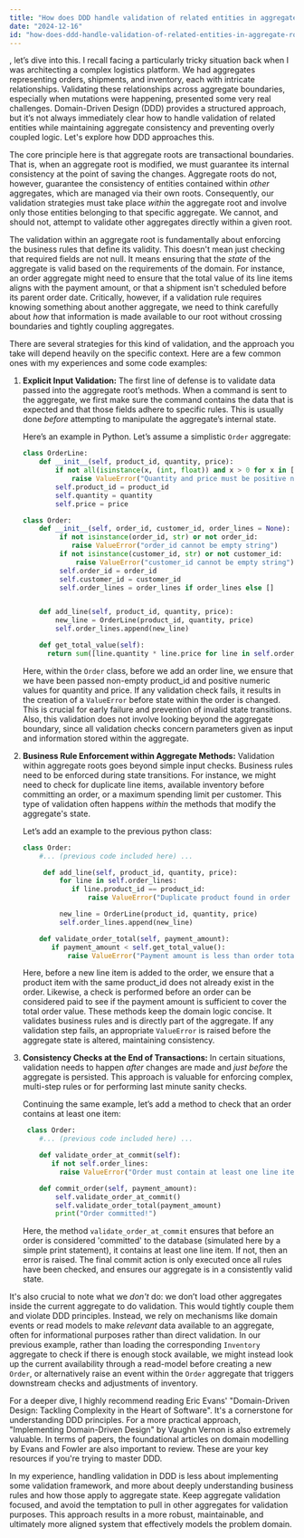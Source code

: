 ```yaml
---
title: "How does DDD handle validation of related entities in aggregate roots?"
date: "2024-12-16"
id: "how-does-ddd-handle-validation-of-related-entities-in-aggregate-roots"
---
```


, let’s dive into this. I recall facing a particularly tricky situation back when I was architecting a complex logistics platform. We had aggregates representing orders, shipments, and inventory, each with intricate relationships. Validating these relationships across aggregate boundaries, especially when mutations were happening, presented some very real challenges. Domain-Driven Design (DDD) provides a structured approach, but it’s not always immediately clear how to handle validation of related entities while maintaining aggregate consistency and preventing overly coupled logic. Let's explore how DDD approaches this.

The core principle here is that aggregate roots are transactional boundaries. That is, when an aggregate root is modified, we must guarantee its internal consistency at the point of saving the changes. Aggregate roots do not, however, guarantee the consistency of entities contained within *other* aggregates, which are managed via their own roots. Consequently, our validation strategies must take place *within* the aggregate root and involve only those entities belonging to that specific aggregate. We cannot, and should not, attempt to validate other aggregates directly within a given root.

The validation within an aggregate root is fundamentally about enforcing the business rules that define its validity. This doesn't mean just checking that required fields are not null. It means ensuring that the *state* of the aggregate is valid based on the requirements of the domain. For instance, an order aggregate might need to ensure that the total value of its line items aligns with the payment amount, or that a shipment isn't scheduled before its parent order date. Critically, however, if a validation rule requires knowing something about another aggregate, we need to think carefully about *how* that information is made available to our root without crossing boundaries and tightly coupling aggregates.

There are several strategies for this kind of validation, and the approach you take will depend heavily on the specific context. Here are a few common ones with my experiences and some code examples:

1.  **Explicit Input Validation:** The first line of defense is to validate data passed into the aggregate root’s methods. When a command is sent to the aggregate, we first make sure the command contains the data that is expected and that those fields adhere to specific rules. This is usually done *before* attempting to manipulate the aggregate’s internal state.

    Here’s an example in Python. Let’s assume a simplistic `Order` aggregate:

    ```python
    class OrderLine:
        def __init__(self, product_id, quantity, price):
            if not all(isinstance(x, (int, float)) and x > 0 for x in [quantity, price]):
                raise ValueError("Quantity and price must be positive numbers")
            self.product_id = product_id
            self.quantity = quantity
            self.price = price

    class Order:
        def __init__(self, order_id, customer_id, order_lines = None):
             if not isinstance(order_id, str) or not order_id:
                raise ValueError("order_id cannot be empty string")
             if not isinstance(customer_id, str) or not customer_id:
                 raise ValueError("customer_id cannot be empty string")
             self.order_id = order_id
             self.customer_id = customer_id
             self.order_lines = order_lines if order_lines else []


        def add_line(self, product_id, quantity, price):
            new_line = OrderLine(product_id, quantity, price)
            self.order_lines.append(new_line)

        def get_total_value(self):
          return sum([line.quantity * line.price for line in self.order_lines])
    ```

    Here, within the `Order` class, before we add an order line, we ensure that we have been passed non-empty product_id and positive numeric values for quantity and price. If any validation check fails, it results in the creation of a `ValueError` before state within the order is changed. This is crucial for early failure and prevention of invalid state transitions. Also, this validation does not involve looking beyond the aggregate boundary, since all validation checks concern parameters given as input and information stored within the aggregate.

2.  **Business Rule Enforcement within Aggregate Methods:** Validation within aggregate roots goes beyond simple input checks. Business rules need to be enforced during state transitions. For instance, we might need to check for duplicate line items, available inventory before committing an order, or a maximum spending limit per customer. This type of validation often happens *within* the methods that modify the aggregate's state.

    Let’s add an example to the previous python class:

    ```python
    class Order:
        #... (previous code included here) ...

         def add_line(self, product_id, quantity, price):
             for line in self.order_lines:
                if line.product_id == product_id:
                    raise ValueError("Duplicate product found in order line")

             new_line = OrderLine(product_id, quantity, price)
             self.order_lines.append(new_line)

        def validate_order_total(self, payment_amount):
           if payment_amount < self.get_total_value():
               raise ValueError("Payment amount is less than order total")
    ```

    Here, before a new line item is added to the order, we ensure that a product item with the same product_id does not already exist in the order. Likewise, a check is performed before an order can be considered paid to see if the payment amount is sufficient to cover the total order value. These methods keep the domain logic concise. It validates business rules and is directly part of the aggregate. If any validation step fails, an appropriate `ValueError` is raised before the aggregate state is altered, maintaining consistency.

3.  **Consistency Checks at the End of Transactions:** In certain situations, validation needs to happen *after* changes are made and *just before* the aggregate is persisted. This approach is valuable for enforcing complex, multi-step rules or for performing last minute sanity checks.

    Continuing the same example, let’s add a method to check that an order contains at least one item:

    ```python
     class Order:
        #... (previous code included here) ...

        def validate_order_at_commit(self):
           if not self.order_lines:
             raise ValueError("Order must contain at least one line item")

        def commit_order(self, payment_amount):
            self.validate_order_at_commit()
            self.validate_order_total(payment_amount)
            print("Order committed!")
    ```

    Here, the method `validate_order_at_commit` ensures that before an order is considered 'committed' to the database (simulated here by a simple print statement), it contains at least one line item. If not, then an error is raised. The final commit action is only executed once all rules have been checked, and ensures our aggregate is in a consistently valid state.

It's also crucial to note what we *don't* do: we don’t load other aggregates inside the current aggregate to do validation. This would tightly couple them and violate DDD principles. Instead, we rely on mechanisms like domain events or read models to make *relevant* data available to an aggregate, often for informational purposes rather than direct validation. In our previous example, rather than loading the corresponding `Inventory` aggregate to check if there is enough stock available, we might instead look up the current availability through a read-model before creating a new `Order`, or alternatively raise an event within the `Order` aggregate that triggers downstream checks and adjustments of inventory.

For a deeper dive, I highly recommend reading Eric Evans' "Domain-Driven Design: Tackling Complexity in the Heart of Software". It's a cornerstone for understanding DDD principles. For a more practical approach, "Implementing Domain-Driven Design" by Vaughn Vernon is also extremely valuable. In terms of papers, the foundational articles on domain modelling by Evans and Fowler are also important to review. These are your key resources if you're trying to master DDD.

In my experience, handling validation in DDD is less about implementing some validation framework, and more about deeply understanding business rules and how those apply to aggregate state. Keep aggregate validation focused, and avoid the temptation to pull in other aggregates for validation purposes. This approach results in a more robust, maintainable, and ultimately more aligned system that effectively models the problem domain.
